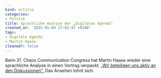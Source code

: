 ```yaml
---
kind: article
categories:
- Politik
title: Sprachliche Analyse der „Digitalen Agenda“
created_at: '2015-01-04 17:42:47 +0100'
tags:
- Digitale Agenda
- Martin Haase
cleaned?: false
---
```


Beim 31. Chaos Communication Congress hat Martin Haase wieder eine
sprachliche Analyse in einen Vortrag verpackt. [„Wir beteiligen uns
aktiv an den
Diskussionen".](https://www.youtube.com/watch?v=dS1RVI_VEs0 "Maha über die digitale Agenda der Bundesregierung.")
Das Ansehen lohnt sich.


